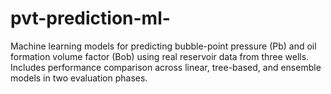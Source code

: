 # pvt-prediction-ml-
Machine learning models for predicting bubble-point pressure (Pb) and oil formation volume factor (Bob) using real reservoir data from three wells. Includes performance comparison across linear, tree-based, and ensemble models in two evaluation phases.
